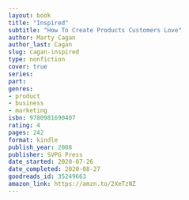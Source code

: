 ```yaml
---
layout: book
title: "Inspired"
subtitle: "How To Create Products Customers Love"
author: Marty Cagan
author_last: Cagan
slug: cagan-inspired
type: nonfiction
cover: true
series: 
part: 
genres:
- product
- business
- marketing
isbn: 9780981690407
rating: 4
pages: 242
format: kindle
publish_year: 2008
publisher: SVPG Press
date_started: 2020-07-26
date_completed: 2020-08-27
goodreads_id: 35249663
amazon_link: https://amzn.to/2XeTzNZ
---
```

